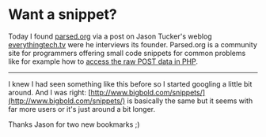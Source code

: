 # Want a snippet?

Today I found [parsed.org](http://www.parsed.org) via a post on Jason Tucker's weblog [everythingtech.tv](http://www.everythingtech.tv/2006/05/06/parsedorg/) were he interviews its founder. Parsed.org is a community site for programmers offering small code snippets for common problems like for example how to [access the raw POST data in PHP](http://parsed.org/tip/166/).

-------------------------------



I knew I had seen something like this before so I started googling a little bit around. And I was right: [http://www.bigbold.com/snippets/](http://www.bigbold.com/snippets/) is basically the same but it seems with far more users or it's just around a bit longer.



Thanks Jason for two new bookmarks ;) 